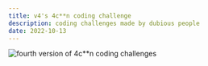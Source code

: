 ```yaml
---
title: v4's 4c**n coding challenge
description: coding challenges made by dubious people
date: 2022-10-13
---
```


![fourth version of 4c**n coding challenges](../../v4.jpg)